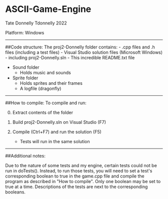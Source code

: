 # ASCII-Game-Engine

Tate Donnelly
Tdonnelly
2022

Platform: Windows

--------------------------------------------------------------------
##Code structure:
The proj2-Donnelly folder contains:
	- .cpp files and .h files (including a test files)
	- Visual Studio solution files (Microsoft Windows)
		- including proj2-Donnelly.sln
	- This incredible README.txt file
  - Sound folder
    - Holds music and sounds  
  - Sprite folder
    - Holds sprites and their frames  
	- A logfile (dragonfly)
--------------------------------------------------------------------

##How to compile:
To compile and run:

0) Extract contents of the folder

1) Build proj2-Donnelly.sln on Visual Studio (F7)

2) Compile (Ctrl+F7) and run the solution (F5)
	- Tests will run in the same solution

--------------------------------------------------------------------
##Additional notes:

Due to the nature of some tests and my engine, certain tests could not be run in doTests(). Instead, to run those tests, you will need to
set a test's corresponding boolean to true in the game.cpp file and compile the program as described in "How to compile". Only one 
boolean may be set to true at a time. Descriptions of the tests are next to the corresponding booleans.
